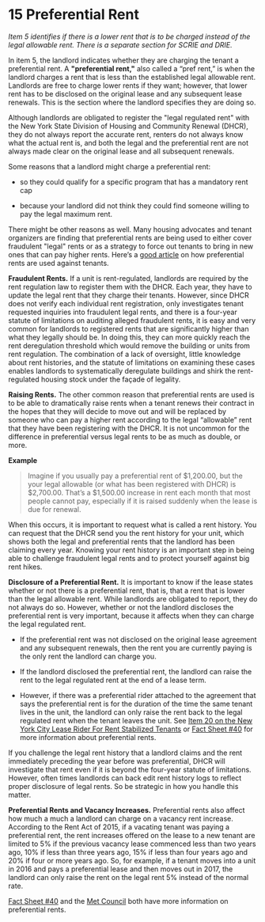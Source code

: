 # 15 Preferential Rent
_Item 5 identifies if there is a lower rent that is to be charged instead of the legal allowable rent. There is a separate section for SCRIE and DRIE._

In item 5, the landlord indicates whether they are charging the tenant a preferential rent. A **"preferential rent,"** also called a “pref rent,” is when the landlord charges a rent that is less than the established legal allowable rent. Landlords are free to charge lower rents if they want; however, that lower rent has to be disclosed on the original lease and any subsequent lease renewals. This is the section where the landlord specifies they are doing so. 

Although landlords are obligated to register the "legal regulated rent" with the New York State Division of Housing and Community Renewal (DHCR), they do not always report the accurate rent, renters do not always know what the actual rent is, and both the legal and the preferential rent are not always made clear on the original lease and all subsequent renewals. 

Some reasons that a landlord might charge a preferential rent: 
- so they could qualify for a specific program that has a mandatory rent cap

- because your landlord did not think they could find someone willing to pay the legal maximum rent. 

There might be other reasons as well. Many housing advocates and tenant organizers are finding that preferential rents are being used to either cover fraudulent "legal" rents or as a strategy to force out tenants to bring in new ones that can pay higher rents. Here’s a [good article](https://ny.curbed.com/2017/4/25/15425058/nyc-rent-stabilization-loophole-landlords) on how preferential rents are used against tenants.

**Fraudulent Rents.** If a unit is rent-regulated, landlords are required by the rent regulation law to register them with the DHCR. Each year, they have to update the legal rent that they charge their tenants. However, since DHCR does not verify each individual rent registration, only investigates tenant requested inquiries into fraudulent legal rents, and there is a four-year statute of limitations on auditing alleged fraudulent rents, it is easy and very common for landlords to registered rents that are significantly higher than what they legally should be. In doing this, they can more quickly reach the rent deregulation threshold which would remove the building or units from rent regulation. The combination of a lack of oversight, little knowledge about rent histories, and the statute of limitations on examining these cases enables landlords to systematically deregulate buildings and shirk the rent-regulated housing stock under the façade of legality. 

**Raising Rents.** The other common reason that preferential rents are used is to be able to dramatically raise rents when a tenant renews their contract in the hopes that they will decide to move out and will be replaced by someone who can pay a higher rent according to the legal “allowable” rent that they have been registering with the DHCR. It is not uncommon for the difference in preferential versus legal rents to be as much as double, or more.

**Example**
> Imagine if you usually pay a preferential rent of $1,200.00, but the your legal allowable (or what has been registered with DHCR) is $2,700.00. That’s a $1,500.00 increase in rent each month that most people cannot pay, especially if it is raised suddenly when the lease is due for renewal. 

When this occurs, it is important to request what is called a rent history. You can request that the DHCR send you the rent history for your unit, which shows both the legal and preferential rents that the landlord has been claiming every year. Knowing your rent history is an important step in being able to challenge fraudulent legal rents and to protect yourself against big rent hikes. 

**Disclosure of a Preferential Rent.** It is important to know if the lease states whether or not there is a preferential rent, that is, that a rent that is lower than the legal allowable rent. While landlords are obligated to report, they do not always do so. However, whether or not the landlord discloses the preferential rent is very important, because it affects when they can charge the legal regulated rent. 

- If the preferential rent was not disclosed on the original lease agreement and any subsequent renewals, then the rent you are currently paying is the only rent the landlord can charge you. 

- If the landlord disclosed the preferential rent, the landlord can raise the rent to the legal regulated rent at the end of a lease term. 

- However, if there was a preferential rider attached to the agreement that says the preferential rent is for the duration of the time the same tenant lives in the unit, the landlord can only raise the rent back to the legal regulated rent when the tenant leaves the unit. See [Item 20 on the New York City Lease Rider For Rent Stabilized Tenants](http://www.nyshcr.org/Forms/Rent/Ralr1.pdf) or [Fact Sheet #40](http://www.nyshcr.org/Rent/FactSheets/orafac40.pdf) for more information about preferential rents.

If you challenge the legal rent history that a landlord claims and the rent immediately preceding the year before was preferential, DHCR will investigate that rent even if it is beyond the four-year statute of limitations. However, often times landlords can back edit rent history logs to reflect proper disclosure of legal rents. So be strategic in how you handle this matter. 

**Preferential Rents and Vacancy Increases.** Preferential rents also affect how much a much a landlord can charge on a vacancy rent increase. According to the Rent Act of 2015, if a vacating tenant was paying a preferential rent, the rent increases offered on the lease to a new tenant are limited to 5% if the previous vacancy lease commenced less than two years ago, 10% if less than three years ago, 15% if less than four years ago and 20% if four or more years ago. So, for example, if a tenant moves into a unit in 2016 and pays a preferential lease and then moves out in 2017, the landlord can only raise the rent on the legal rent 5% instead of the normal rate. 

[Fact Sheet #40](http://www.nyshcr.org/Rent/FactSheets/orafac40.pdf) and the [Met Council](http://metcouncilonhousing.org/help_and_answers/preferential_rents) both have more information on preferential rents.